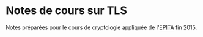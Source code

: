 # Notes de cours sur TLS

Notes préparées pour le cours de cryptologie appliquée de
l'[EPITA](http://www.epita.fr/) fin 2015.
